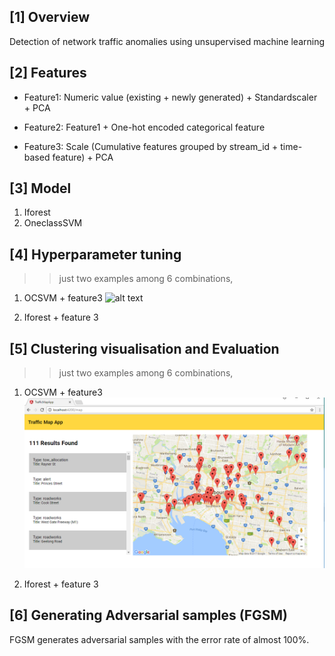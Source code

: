 ## [1] Overview
Detection of network traffic anomalies using unsupervised machine learning 

## [2] Features
- Feature1:
Numeric value (existing + newly generated) + Standardscaler + PCA

- Feature2:
Feature1 + One-hot encoded categorical feature

- Feature3:
Scale (Cumulative features grouped by stream_id + time-based feature) + PCA


## [3] Model
1. Iforest
2. OneclassSVM

## [4] Hyperparameter tuning
>> just two examples among 6 combinations, 
1. OCSVM + feature3
![alt text](https://drive.google.com/file/d/1NprTcGeSJ7H5z2QPSyrB6vKWsA-4aVI9/view?raw=true)

2. Iforest + feature 3


## [5] Clustering visualisation and Evaluation
>> just two examples among 6 combinations, 
1. OCSVM + feature3
![alt text](https://github.com/kaiyoo/Traffic-Map-App/blob/master/desktopview.PNG?raw=true)

2. Iforest + feature 3


## [6] Generating Adversarial samples (FGSM)
FGSM generates adversarial samples with the error rate of almost 100%. 
